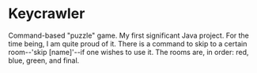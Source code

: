 # Keycrawler
Command-based "puzzle" game. My first significant Java project. For the time being, I am quite proud of it.
There is a command to skip to a certain room--'skip [name]'--if one wishes to use it.
The rooms are, in order: red, blue, green, and final.
